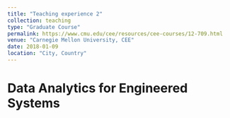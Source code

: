 ```yaml
---
title: "Teaching experience 2"
collection: teaching
type: "Graduate Course"
permalink: https://www.cmu.edu/cee/resources/cee-courses/12-709.html 
venue: "Carnegie Mellon University, CEE"
date: 2018-01-09
location: "City, Country"
---
```



Data Analytics for Engineered Systems
======

